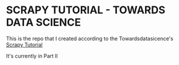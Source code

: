 # SCRAPY TUTORIAL - TOWARDS DATA SCIENCE

This is the repo that I created according to the Towardsdatasicence's [Scrapy Tutorial](https://towardsdatascience.com/a-minimalist-end-to-end-scrapy-tutorial-part-i-11e350bcdec0)

It's currently in Part II

